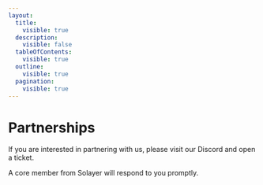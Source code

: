 ```yaml
---
layout:
  title:
    visible: true
  description:
    visible: false
  tableOfContents:
    visible: true
  outline:
    visible: true
  pagination:
    visible: true
---
```


# Partnerships

If you are interested in partnering with us, please visit our Discord and open a ticket.&#x20;

A core member from Solayer will respond to you promptly.

